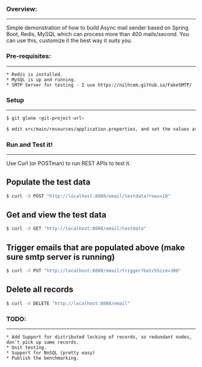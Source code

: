 ### Overview:
-------------
Simple demonstration of how to build Async mail sender based on Spring Boot, Redis, MySQL which can process more than 400 mails/second. You can use this, customize it the best way it suits you.


### Pre-requisites:
-------------------
    * Redis is installed. 
    * MySQL is up and running.
    * SMTP Server for testing - I use https://nilhcem.github.io/FakeSMTP/ 


### Setup
---------
```bash
$ git glone <git-project-url>
```

```bash
$ edit src/main/resources/application.properties, and set the values as per your environment.
```


### Run and Test it!
--------------------
Use Curl (or POSTman) to run REST APIs to test it.

  ## Populate the test data
  ```bash
  $ curl -X POST "http://localhost:8080/email/testdata?rows=10"
  ```

  ## Get and view the test data
  ```bash
  $ curl -X GET "http://localhost:8080/email/testdata"
  ```


  ## Trigger emails that are populated above (make sure smtp server is running)
  ```bash
  $ curl -X PUT "http://localhost:8080/email/trigger?batchSize=300"  
```

  ## Delete all records
  ```bash
  $ curl -X DELETE "http://localhost:8080/email"
  ```


### TODO:
---------
    * Add Support for distributed locking of records, so redundant nodes, don't pick up same records.
    * Unit testing.
    * Support for NoSQL (pretty easy)
    * Publish the benchmarking.

